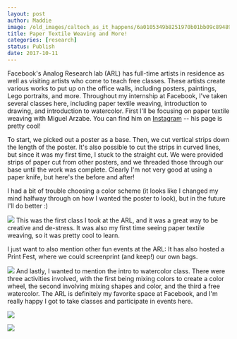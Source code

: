 ```yaml
---
layout: post
author: Maddie
image: /old_images/caltech_as_it_happens/6a0105349b8251970b01bb09c89489970d.jpg
title: Paper Textile Weaving and More!
categories: [research]
status: Publish
date: 2017-10-11
---
```



Facebook's Analog Research lab (ARL) has full-time artists in residence as well as visiting artists who come to teach free classes. These artists create various works to put up on the office walls, including posters, paintings, Lego portraits, and more. Throughout my internship at Facebook, I've taken several classes here, including paper textile weaving, introduction to drawing, and introduction to watercolor. First I'll be focusing on paper textile weaving with Miguel Arzabe. You can find him on [Instagram](https://www.instagram.com/miguel.arzabe/) -- his page is pretty cool!

To start, we picked out a poster as a base. Then, we cut vertical strips down the length of the poster. It's also possible to cut the strips in curved lines, but since it was my first time, I stuck to the straight cut. We were provided strips of paper cut from other posters, and we threaded those through our base until the work was complete. Clearly I'm not very good at using a paper knife, but here's the before and after!

I had a bit of trouble choosing a color scheme (it looks like I changed my mind halfway through on how I wanted the poster to look), but in the future I'll do better :)

![](/old_images/6a01b8d28f2857970c01b8d2afd17e970c-pi.jpg)
This was the first class I took at the ARL, and it was a great way to be creative and de-stress. It was also my first time seeing paper textile weaving, so it was pretty cool to learn.

I just want to also mention other fun events at the ARL: It has also hosted a Print Fest, where we could screenprint (and keep!) our own bags.


![](/old_images/caltech_as_it_happens/6a0105349b8251970b01b7c92589fb970b.jpg)
And lastly, I wanted to mention the intro to watercolor class. There were three activities involved, with the first being mixing colors to create a color wheel, the second involving mixing shapes and color, and the third a free watercolor. The ARL is definitely my favorite space at Facebook, and I'm really happy I got to take classes and participate in events here.


![](/old_images/caltech_as_it_happens/6a0105349b8251970b01b8d2afde20970c.jpg)


![](/old_images/caltech_as_it_happens/6a0105349b8251970b01b8d2afde29970c.jpg)
